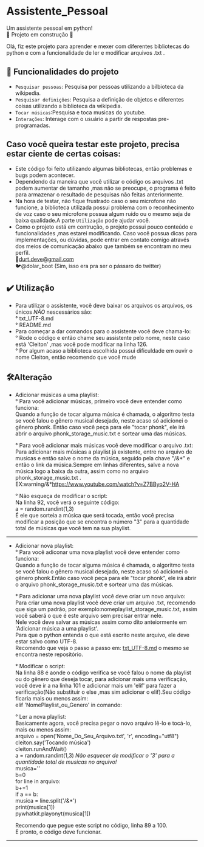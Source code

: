 # Assistente_Pessoal
Um assistente pessoal em python!<br>
 :construction: Projeto em construção :construction:
 
Olá, fiz este projeto para aprender e mexer com diferentes bibliotecas do python e com a funcionalidade de ler e modificar arquivos .txt . 
 
 
 
 ## :hammer: Funcionalidades do projeto
- `Pesquisar pessoas`: Pesquisa por pessoas utilizando a bilbioteca da wikipedia.  
- `Pesquisar definições`: Pesquisa a definição de objetos e diferentes coisas utilizando a biblioteca da wikipedia.
- `Tocar músicas`:Pesquisa e toca musicas do youtube.
- `Interações`: Interage com o usuário a partir de respostas pre-programadas.
 
 ## Caso você queira testar este projeto, precisa estar ciente de certas coisas:
 - Este código foi feito utilizando algumas bibliotecas, então problemas e bugs podem acontecer.
 - Dependendo da maneira que você utilizar o código os arquivos .txt podem aumentar de tamanho ,mas não se preocupe, o programa é feito para armazenar o resultado de pesquisas não feitas anteriormente.
 - Na hora de testar, não fique frustrado caso o seu microfone não funcione, a biblioteca utilizada possui problema com o reconhecimento de voz caso o seu microfone possua algum ruído ou o mesmo seja de baixa qualidade.A parte `Utilização` pode ajudar você.
 - Como o projeto está em contrução, o projeto possui pouco conteúdo e funcionalidades ,mas estarei modificando. Caso você possua dicas para implementações, ou dúvidas, pode entrar em contato comigo através dos meios de comunicação abaixo que também se encontram no meu perfil.<br>
 📧durt.deve@gmail.com<br>
 🐦@dolar_boot (Sim, isso era pra ser o pássaro do twitter)
 
  
 ## ✔️ Utilização 
 - Para utilizar o assistente, você deve baixar os arquivos os arquivos, os únicos _NÃO_ nescessários são:<BR>
 ° txt_UTF-8.md<BR>
 ° README.md<BR>
 - Para começar a dar comandos para o assistente você deve chama-lo:<br>
 ° Rode o código e então chame seu assistente pelo nome, neste caso está 'Cleiton' ,mas você pode modificar na linha 126.<br>
 ° Por algum acaso a biblioteca escolhida possui dificuldade em ouvir o nome Cleiton, então recomendo que você mude
 
 
 
 ## 🛠️Alteração

 - Adicionar músicas a uma playlist:<br>
 ° Para você adicionar músicas, primeiro você deve entender como funciona:<br>
 Quando a função de tocar alguma música é chamada, o algoritmo testa se você falou o gênero musical desejado, neste acaso só adicionei o gênero phonk. Então caso você peça para ele "tocar phonk", ele irá abrir o arquivo phonk_storage_music.txt e sortear uma das músicas.<br><p>
 ° Para você adicionar mais músicas você deve modificar o arquivo .txt:<br>
  Para adicionar mais músicas a playlist já existente, entre no arquivo de musicas e então salve o nome da música, seguido pela chave "/&*" e então o link da música.Sempre em linhas diferentes, salve a nova música logo a baixa da outra, assim como no arquivo phonk_storage_music.txt .<br>
  EX:warning/&*https://www.youtube.com/watch?v=Z7BByo2V-HA<br><p>
 ° Não esqueça de modificar o script:<br>
  Na linha 92, você verá o seguinte código:<br>
 a = random.randint(1,3)<br>
  É ele que sorteia a música que será tocada, então você precisa modificar a posição que se encontra o número "3" para a quantidade total de músicas que você tem na sua playlist.
 - ----------------------------------------------------------------
 - Adicionar nova playlist:<br>
 ° Para você adiconar uma nova playlist você deve entender como funciona:<br>
 Quando a função de tocar alguma música é chamada, o algoritmo testa se você falou o gênero musical desejado, neste acaso só adicionei o gênero phonk.Então caso você peça para ele "tocar phonk", ele irá abrir o arquivo phonk_storage_music.txt e sortear uma das músicas.<br><p>
 ° Para adicionar uma nova playlist você deve criar um novo arquivo:<br>
 Para criar uma nova playlist você deve criar um arquivo .txt, recomendo que siga um padrão, por exemplo:nomeplaylist_storage_music.txt, assim você saberá o que é este arquivo sem precisar entrar nele.<br>
 Nele você deve salvar as músicas assim como dito anteiormente em 'Adicionar música a uma playlist'.<br>
 Para que o python entenda o que está escrito neste arquivo, ele deve estar salvo como UTF-8.<br> 
 Recomendo que veja o passo a passo em: <a href='https://github.com/dudrt/Assistente_Pessoal/blob/main/txt_UTF-8.md'>txt_UTF-8.md</a> o mesmo se encontra neste repositório.<br><p>
 ° Modificar o script:<br>
Na linha 88 é aonde o código verifica se você falou o nome da playlist ou do gênero que deseja tocar, para adicionar mais uma verificação, você deve ir a na linha 101 e adicionar mais um 'elif' para fazer a verificação(Não substituir o else ,mas sim adicionar o elif).Seu código ficaria mais ou menos assim:<br>
elif 'NomePlaylist_ou_Genero' in comando:<br><p>
 ° Ler a nova playlist:<br>
Basicamente agora, você precisa pegar o novo arquivo lê-lo e tocá-lo, mais ou menos assim:<br>
 arquivo = open('Nome_Do_Seu_Arquivo.txt', 'r', encoding="utf8")<br>
            cleiton.say('Tocando música')<br>
            cleiton.runAndWait()<br>
            a = random.randint(1,3) *Não esquecer de modificar o '3' para a quantidade total de musicas no arquivo!* <br>
            musica=''<br>
            b=0<br>
            for line in arquivo:<br>
                b+=1<br>
                if a == b:<br>
                    musica = line.split('/&*')<br>
                    print(musica[1])<br>
                    pywhatkit.playonyt(musica[1])<br><p>
 Recomendo que pegue este script no código, linha 89 a 100.<br>
 E pronto, o código deve funcionar.
  - ----------------------------------------------------------------


